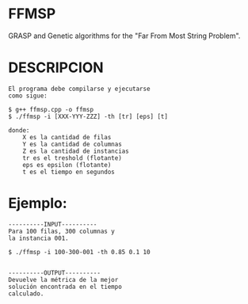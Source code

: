 # FFMSP
GRASP and Genetic algorithms for the "Far From Most String Problem".


# DESCRIPCION
	El programa debe compilarse y ejecutarse 
	como sigue:

	$ g++ ffmsp.cpp -o ffmsp
	$ ./ffmsp -i [XXX-YYY-ZZZ] -th [tr] [eps] [t]

	donde:
		X es la cantidad de filas
		Y es la cantidad de columnas
		Z es la cantidad de instancias
		tr es el treshold (flotante)
		eps es epsilon (flotante)
		t es el tiempo en segundos

# Ejemplo:
	----------INPUT----------
	Para 100 filas, 300 columnas y 
	la instancia 001.

	$ ./ffmsp -i 100-300-001 -th 0.85 0.1 10


	----------OUTPUT----------
	Devuelve la métrica de la mejor 
	solución encontrada en el tiempo
	calculado.
